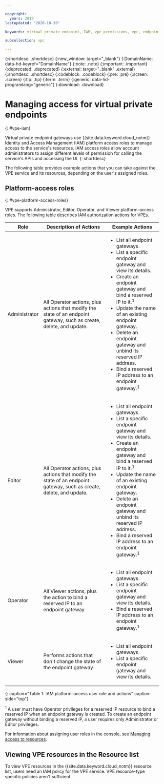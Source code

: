 ```yaml
---

copyright:
  years: 2019
lastupdated: "2020-10-30"

keywords: virtual private endpoint, IAM, vpe permissions, vpe, endpoint gateway

subcollection: vpc

---
```


{:shortdesc: .shortdesc}
{:new_window: target="_blank"}
{:DomainName: data-hd-keyref="DomainName"}
{:note: .note}
{:important: .important}
{:deprecated: .deprecated}
{:external: target="_blank" .external}
{:shortdesc: .shortdesc}
{:codeblock: .codeblock}
{:pre: .pre}
{:screen: .screen}
{:tip: .tip}
{:term: .term}
{:generic: data-hd-programlang="generic"}
{:download: .download}

# Managing access for virtual private endpoints
{: #vpe-iam}

Virtual private endpoint gateways use {{site.data.keyword.cloud_notm}} Identity and Access Management (IAM) platform access roles to manage access to the service's resources. IAM access roles allow account administrators to assign different levels of permission for calling the service's APIs and accessing the UI.
{: shortdesc}

The following table provides example actions that you can take against the VPE service and its resources, depending on the user's assigned roles.

## Platform-access roles
{: #vpe-platform-access-roles}

VPE supports Administrator, Editor, Operator, and Viewer platform-access roles. The following table describes IAM authorization actions for VPEs.

| Role | Description of Actions | Example Actions |
|---------------|------------------|--------------------|
| Administrator | All Operator actions, plus actions that modify the state of an endpoint gateway, such as create, delete, and update. | <ul><li>List all endpoint gateways.</li><li>List a specific endpoint gateway and view its details.</li><li>Create an endpoint gateway and bind a reserved IP to it.<sup>1</sup></li><li>Update the name of an existing endpoint gateway.</li><li>Delete an endpoint gateway and unbind its reserved IP address.</li><li>Bind a reserved IP address to an endpoint gateway.<sup>1</sup></li></ul> |
| Editor | All Operator actions, plus actions that modify the state of an endpoint gateway, such as create, delete, and update. | <ul><li>List all endpoint gateways. </li><li>List a specific endpoint gateway and view its details.</li><li>Create an endpoint gateway and bind a reserved IP to it.<sup>1</sup></li><li>Update the name of an existing endpoint gateway.</li><li>Delete an endpoint gateway and unbind its reserved IP address.</li><li>Bind a reserved IP address to an endpoint gateway.<sup>1</sup></li></ul> |
| Operator | All Viewer actions, plus the action to bind a reserved IP to an endpoint gateway. | <ul><li>List all endpoint gateways. </li><li>List a specific endpoint gateway and view its details.</li><li>Bind a reserved IP address to an endpoint gateway.<sup>1</sup></li></ul> |
| Viewer | Performs actions that don't change the state of the endpoint gateway. | <ul><li>List all endpoint gateways. </li><li>List a specific endpoint gateway and view its details.</li></ul> |
{: caption="Table 1. IAM platform-access user role and actions" caption-side="top"}

<sup>1</sup> A user must have Operator privileges for a reserved IP resource to bind a reserved IP when an endpoint gateway is created. To create an endpoint gateway without binding a reserved IP, a user requires only Administrator or Editor privileges.

For information about assigning user roles in the console, see [Managing access to resources](/docs/account?topic=account-assign-access-resources#iammanidaccser).

## Viewing VPE resources in the Resource list

To view VPE resources in the {{site.data.keyword.cloud_notm}} resource list, users need an IAM policy for the VPE service. VPE resource-type specific policies aren't sufficient.
